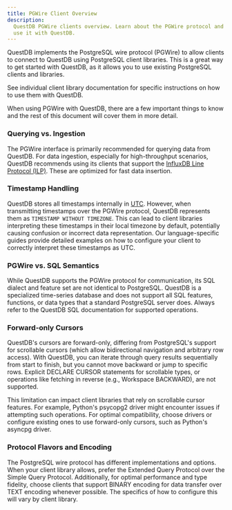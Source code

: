 ```yaml
---
title: PGWire Client Overview
description:
  QuestDB PGWire clients overview. Learn about the PGWire protocol and how to
  use it with QuestDB.
---
```


QuestDB implements the PostgreSQL wire protocol (PGWire) to allow clients to connect to QuestDB using PostgreSQL client
libraries. This is a great way to get started with QuestDB, as it allows you to use existing PostgreSQL clients and
libraries.

See individual client library documentation for specific instructions on how to use them with QuestDB. 

When using PGWire with QuestDB, there are a few important things to know and the rest of this document will cover them
in more detail.

### Querying vs. Ingestion

The PGWire interface is primarily recommended for querying data from
QuestDB. For data ingestion, especially for high-throughput scenarios, QuestDB recommends using its clients that
support the [InfluxDB Line Protocol (ILP)](/docs/ingestion-overview/). These are optimized for fast data insertion.

### Timestamp Handling

QuestDB stores all timestamps internally in [UTC](https://en.wikipedia.org/wiki/Coordinated_Universal_Time).
However, when transmitting timestamps over the PGWire protocol, QuestDB represents them as `TIMESTAMP WITHOUT TIMEZONE`.
This can lead to client
libraries interpreting these timestamps in their local timezone by default, potentially causing confusion or incorrect
data representation. Our language-specific guides provide detailed examples on how to configure your client to correctly
interpret these timestamps as UTC.

### PGWire vs. SQL Semantics

While QuestDB supports the PGWire protocol for communication, its SQL dialect and feature
set are not identical to PostgreSQL. QuestDB is a specialized time-series database and does not support all SQL
features, functions, or data types that a standard PostgreSQL server does. Always refer to the QuestDB SQL
documentation for supported operations.

### Forward-only Cursors

QuestDB's cursors are forward-only, differing from PostgreSQL's support for scrollable cursors (which allow
bidirectional navigation and arbitrary row access). With QuestDB, you can iterate through query results sequentially
from start to finish, but you cannot move backward or jump to specific rows. Explicit DECLARE CURSOR statements for
scrollable types, or operations like fetching in reverse (e.g., Workspace BACKWARD), are not supported.

This limitation can impact client libraries that rely on scrollable cursor features. For example, Python's psycopg2
driver might encounter issues if attempting such operations. For optimal compatibility, choose drivers or configure
existing ones to use forward-only cursors, such as Python's asyncpg driver.

### Protocol Flavors and Encoding

The PostgreSQL wire protocol has different implementations and options. When your
client library allows, prefer the Extended Query Protocol over the Simple Query Protocol. Additionally, for optimal
performance and type fidelity, choose clients that support BINARY encoding for data transfer over TEXT encoding
whenever possible. The specifics of how to configure this will vary by client library.
